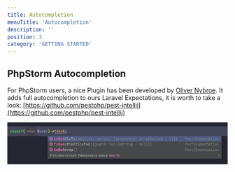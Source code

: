 ```yaml
---
title: Autocompletion
menuTitle: 'Autocompletion'
description: ''
position: 3
category: 'GETTING STARTED'
---
```


## PhpStorm Autocompletion

For PhpStorm users, a nice Plugin has been developed by [Oliver Nybroe](https://github.com/olivernybroe). It adds full autocompletion to ours Laravel Expectations, it is worth to take a look: [https://github.com/pestphp/pest-intellij](https://github.com/pestphp/pest-intellij)

![](https://raw.githubusercontent.com/def-studio/pest-plugin-laravel-expectations-docs/main/static/docs/phpstorm-autocompletion.png "PhpStorm Autocompletion")


